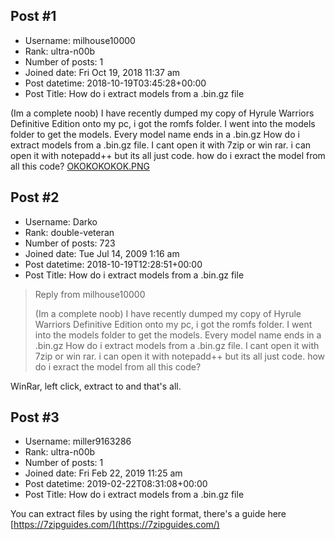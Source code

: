 ## Post #1
- Username: milhouse10000
- Rank: ultra-n00b
- Number of posts: 1
- Joined date: Fri Oct 19, 2018 11:37 am
- Post datetime: 2018-10-19T03:45:28+00:00
- Post Title: How do i extract models from a .bin.gz file

(Im a complete noob) I have recently dumped my copy of Hyrule Warriors Definitive Edition onto my pc, i got the romfs folder. I went into the models folder to get the models. Every model name ends in a .bin.gz  How do i extract models from a .bin.gz file. I cant open it with 7zip or win rar. i can open it with notepadd++ but its all just code. how do i exract the model from all this code?
[OKOKOKOKOK.PNG](https://xentaxbackup.github.io/file/15049_OKOKOKOKOK.PNG)
## Post #2
- Username: Darko
- Rank: double-veteran
- Number of posts: 723
- Joined date: Tue Jul 14, 2009 1:16 am
- Post datetime: 2018-10-19T12:28:51+00:00
- Post Title: How do i extract models from a .bin.gz file

> Reply from milhouse10000
>
> (Im a complete noob) I have recently dumped my copy of Hyrule Warriors Definitive Edition onto my pc, i got the romfs folder. I went into the models folder to get the models. Every model name ends in a .bin.gz  How do i extract models from a .bin.gz file. I cant open it with 7zip or win rar. i can open it with notepadd++ but its all just code. how do i exract the model from all this code?

WinRar, left click, extract to and that's all.
## Post #3
- Username: miller9163286
- Rank: ultra-n00b
- Number of posts: 1
- Joined date: Fri Feb 22, 2019 11:25 am
- Post datetime: 2019-02-22T08:31:08+00:00
- Post Title: How do i extract models from a .bin.gz file

You can extract files by using the right format, there's a guide here [https://7zipguides.com/](https://7zipguides.com/)
